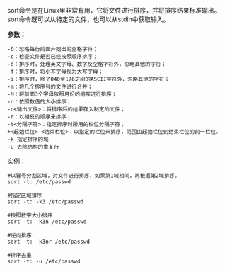 sort命令是在Linux里非常有用，它将文件进行排序，并将排序结果标准输出。sort命令既可以从特定的文件，也可以从stdin中获取输入。

**参数：**

```
-b：忽略每行前面开始出的空格字符； 
-c：检查文件是否已经按照顺序排序； 
-d：排序时，处理英文字母、数字及空格字符外，忽略其他的字符； 
-f：排序时，将小写字母视为大写字母； 
-i：排序时，除了040至176之间的ASCII字符外，忽略其他的字符； 
-m：将几个排序号的文件进行合并； 
-M：将前面3个字母依照月份的缩写进行排序； 
-n：依照数值的大小排序； 
-o<输出文件>：将排序后的结果存入制定的文件； 
-r：以相反的顺序来排序； 
-t<分隔字符>：指定排序时所用的栏位分隔字符； 
+<起始栏位>-<结束栏位>：以指定的栏位来排序，范围由起始栏位到结束栏位的前一栏位。
-k 指定排序的域
-u 去除结构的重复行
```

实例：

```
#以冒号分割区域，对文件进行排序，如果第1域相同，再根据第2域排序。
sort -t: /etc/passwd

#指定区域排序
sort -t: -k3 /etc/passwd

#按照数字大小排序
sort -t: -k3n /etc/passwd

#逆向排序
sort -t: -k3nr /etc/passwd

#排序去重
sort -t: -u /etc/passwd


```



